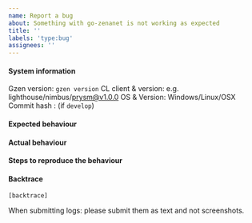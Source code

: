```yaml
---
name: Report a bug
about: Something with go-zenanet is not working as expected
title: ''
labels: 'type:bug'
assignees: ''
---
```


#### System information

Gzen version: `gzen version`
CL client & version: e.g. lighthouse/nimbus/prysm@v1.0.0
OS & Version: Windows/Linux/OSX
Commit hash : (if `develop`)

#### Expected behaviour


#### Actual behaviour


#### Steps to reproduce the behaviour


#### Backtrace

````
[backtrace]
````

When submitting logs: please submit them as text and not screenshots.
